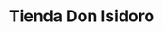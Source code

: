 ---
title: "Tienda Don Isidoro"
url: /santa-cruz-de-la-sierra/tienda-don-isidoro/
shop: Allgemein
---